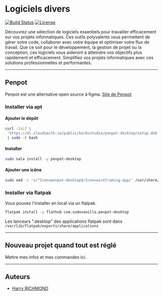 # Logiciels divers

[![Build Status](https://travis-ci.org/votre-utilisateur/votre-projet.svg?branch=master)](https://travis-ci.org/votre-utilisateur/votre-projet)
[![License](https://img.shields.io/badge/license-MIT-blue.svg)](https://opensource.org/licenses/MIT)

Découvrez une sélection de logiciels essentiels pour travailler efficacement sur vos projets informatiques. Ces outils polyvalents vous permettent de gérer votre code, collaborer avec votre équipe et optimiser votre flux de travail. Que ce soit pour le développement, la gestion de projet ou la conception, ces logiciels vous aideront à atteindre vos objectifs plus rapidement et efficacement. Simplifiez vos projets informatiques avec ces solutions professionnelles et performantes.

________________________________________________________

## Penpot

Penpot est une alternative open source à figma.
[Site de Penpot](https://penpot.app)

### Installer via apt

#### Ajouter le dépôt

```bash
curl -1sLf \
 'https://dl.cloudsmith.io/public/korbsstudio/penpot-desktop/setup.deb.sh' \
 | sudo -E bash
```

#### Installer

```bash
sudo nala install -y penpot-desktop
```

#### Ajouter une icône

```bash
sudo sed -i 's/^Icon=penpot-desktop$/Icon=wireframing-app/' /usr/share/applications/penpot-desktop.desktop
```

### Installer via flatpak

Vous pouvez l'installer en local via un flatpak.

```bash
flatpak install -y flathub com.sudovanilla.penpot-desktop
```

Les lanceurs ".desktop" des applications flatpak sont dans `/var/lib/flatpak/exports/share/applications`

________________________________________________________

## Nouveau projet quand tout est réglé

Mettre mes infos et mes commandes ici.
________________________________________________________

## Auteurs

- [Harry RICHMOND](https://github.com/RogerBytes)
